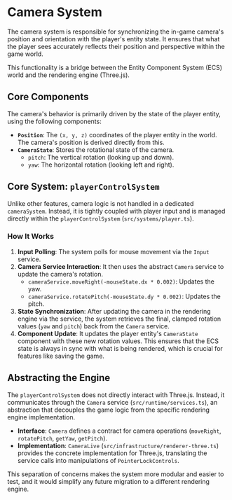 # Camera System

The camera system is responsible for synchronizing the in-game camera's position and orientation with the player's entity state. It ensures that what the player sees accurately reflects their position and perspective within the game world.

This functionality is a bridge between the Entity Component System (ECS) world and the rendering engine (Three.js).

## Core Components

The camera's behavior is primarily driven by the state of the player entity, using the following components:

-   **`Position`**: The `(x, y, z)` coordinates of the player entity in the world. The camera's position is derived directly from this.
-   **`CameraState`**: Stores the rotational state of the camera.
    -   `pitch`: The vertical rotation (looking up and down).
    -   `yaw`: The horizontal rotation (looking left and right).

## Core System: `playerControlSystem`

Unlike other features, camera logic is not handled in a dedicated `cameraSystem`. Instead, it is tightly coupled with player input and is managed directly within the `playerControlSystem` (`src/systems/player.ts`).

### How It Works

1.  **Input Polling**: The system polls for mouse movement via the `Input` service.
2.  **Camera Service Interaction**: It then uses the abstract `Camera` service to update the camera's rotation.
    -   `cameraService.moveRight(-mouseState.dx * 0.002)`: Updates the yaw.
    -   `cameraService.rotatePitch(-mouseState.dy * 0.002)`: Updates the pitch.
3.  **State Synchronization**: After updating the camera in the rendering engine via the service, the system retrieves the final, clamped rotation values (`yaw` and `pitch`) back from the `Camera` service.
4.  **Component Update**: It updates the player entity's `CameraState` component with these new rotation values. This ensures that the ECS state is always in sync with what is being rendered, which is crucial for features like saving the game.

## Abstracting the Engine

The `playerControlSystem` does not directly interact with Three.js. Instead, it communicates through the `Camera` service (`src/runtime/services.ts`), an abstraction that decouples the game logic from the specific rendering engine implementation.

-   **Interface**: `Camera` defines a contract for camera operations (`moveRight`, `rotatePitch`, `getYaw`, `getPitch`).
-   **Implementation**: `CameraLive` (`src/infrastructure/renderer-three.ts`) provides the concrete implementation for Three.js, translating the service calls into manipulations of `PointerLockControls`.

This separation of concerns makes the system more modular and easier to test, and it would simplify any future migration to a different rendering engine.